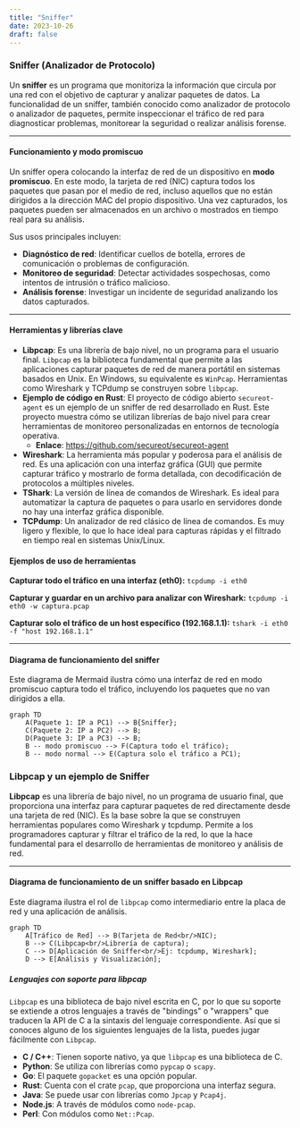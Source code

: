 ```yaml
---
title: "Sniffer"
date: 2023-10-26
draft: false
---
```


### **Sniffer (Analizador de Protocolo)**

Un **sniffer** es un programa que monitoriza la información que circula por una red con el objetivo de capturar y analizar paquetes de datos. La funcionalidad de un sniffer, también conocido como analizador de protocolo o analizador de paquetes, permite inspeccionar el tráfico de red para diagnosticar problemas, monitorear la seguridad o realizar análisis forense.

---

#### **Funcionamiento y modo promiscuo**

Un sniffer opera colocando la interfaz de red de un dispositivo en **modo promiscuo**. En este modo, la tarjeta de red (NIC) captura todos los paquetes que pasan por el medio de red, incluso aquellos que no están dirigidos a la dirección MAC del propio dispositivo. Una vez capturados, los paquetes pueden ser almacenados en un archivo o mostrados en tiempo real para su análisis.

Sus usos principales incluyen:
* **Diagnóstico de red**: Identificar cuellos de botella, errores de comunicación o problemas de configuración.
* **Monitoreo de seguridad**: Detectar actividades sospechosas, como intentos de intrusión o tráfico malicioso.
* **Análisis forense**: Investigar un incidente de seguridad analizando los datos capturados.

---

#### **Herramientas y librerías clave**

* **Libpcap**: Es una librería de bajo nivel, no un programa para el usuario final. `Libpcap` es la biblioteca fundamental que permite a las aplicaciones capturar paquetes de red de manera portátil en sistemas basados en Unix. En Windows, su equivalente es `WinPcap`. Herramientas como Wireshark y TCPdump se construyen sobre `libpcap`.
* **Ejemplo de código en Rust**: El proyecto de código abierto `secureot-agent` es un ejemplo de un sniffer de red desarrollado en Rust. Este proyecto muestra cómo se utilizan librerías de bajo nivel para crear herramientas de monitoreo personalizadas en entornos de tecnología operativa.
  * **Enlace**: https://github.com/secureot/secureot-agent
* **Wireshark**: La herramienta más popular y poderosa para el análisis de red. Es una aplicación con una interfaz gráfica (GUI) que permite capturar tráfico y mostrarlo de forma detallada, con decodificación de protocolos a múltiples niveles.
* **TShark**: La versión de línea de comandos de Wireshark. Es ideal para automatizar la captura de paquetes o para usarlo en servidores donde no hay una interfaz gráfica disponible.
* **TCPdump**: Un analizador de red clásico de línea de comandos. Es muy ligero y flexible, lo que lo hace ideal para capturas rápidas y el filtrado en tiempo real en sistemas Unix/Linux.

#### **Ejemplos de uso de herramientas**

**Capturar todo el tráfico en una interfaz (eth0):**
`tcpdump -i eth0`

**Capturar y guardar en un archivo para analizar con Wireshark:**
`tcpdump -i eth0 -w captura.pcap`

**Capturar solo el tráfico de un host específico (192.168.1.1):**
`tshark -i eth0 -f "host 192.168.1.1"`

---

#### **Diagrama de funcionamiento del sniffer**

Este diagrama de Mermaid ilustra cómo una interfaz de red en modo promiscuo captura todo el tráfico, incluyendo los paquetes que no van dirigidos a ella.

```mermaid
graph TD
    A(Paquete 1: IP a PC1) --> B{Sniffer};
    C(Paquete 2: IP a PC2) --> B;
    D(Paquete 3: IP a PC3) --> B;
    B -- modo promiscuo --> F(Captura todo el tráfico);
    B -- modo normal --> E(Captura solo el tráfico a PC1);
```

### **Libpcap y un ejemplo de Sniffer**

**Libpcap** es una librería de bajo nivel, no un programa de usuario final, que proporciona una interfaz para capturar paquetes de red directamente desde una tarjeta de red (NIC). Es la base sobre la que se construyen herramientas populares como Wireshark y tcpdump. Permite a los programadores capturar y filtrar el tráfico de la red, lo que la hace fundamental para el desarrollo de herramientas de monitoreo y análisis de red.

---

#### **Diagrama de funcionamiento de un sniffer basado en Libpcap**

Este diagrama ilustra el rol de `libpcap` como intermediario entre la placa de red y una aplicación de análisis.

```mermaid
graph TD
    A[Tráfico de Red] --> B(Tarjeta de Red<br/>NIC);
    B --> C(Libpcap<br/>Librería de captura);
    C --> D[Aplicación de Sniffer<br/>Ej: tcpdump, Wireshark];
    D --> E[Análisis y Visualización];
```

##### **Lenguajes con soporte para libpcap**

`Libpcap` es una biblioteca de bajo nivel escrita en C, por lo que su soporte se extiende a otros lenguajes a través de "bindings" o "wrappers" que traducen la API de C a la sintaxis del lenguaje correspondiente. Así que si conoces alguno de los siguientes lenguajes de la lista, puedes jugar fácilmente con `Libpcap`.

* **C / C++**: Tienen soporte nativo, ya que `libpcap` es una biblioteca de C.
* **Python**: Se utiliza con librerías como `pypcap` o `scapy`.
* **Go**: El paquete `gopacket` es una opción popular.
* **Rust**: Cuenta con el crate `pcap`, que proporciona una interfaz segura.
* **Java**: Se puede usar con librerías como `Jpcap` y `Pcap4j`.
* **Node.js**: A través de módulos como `node-pcap`.
* **Perl**: Con módulos como `Net::Pcap`.
